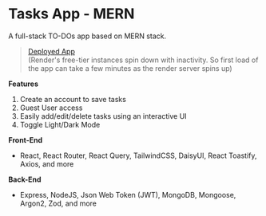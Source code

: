 # Tasks App - MERN

A full-stack TO-DOs app based on MERN stack.

> [Deployed App](https://tasks-app-er9i.onrender.com)  
> (Render's free-tier instances spin down with inactivity. So first load of the app can take a few minutes as the render server spins up)

**Features**

1. Create an account to save tasks
2. Guest User access
3. Easily add/edit/delete tasks using an interactive UI
4. Toggle Light/Dark Mode

**Front-End**

- React, React Router, React Query, TailwindCSS, DaisyUI, React Toastify, Axios, and more

**Back-End**

- Express, NodeJS, Json Web Token (JWT), MongoDB, Mongoose, Argon2, Zod, and more
